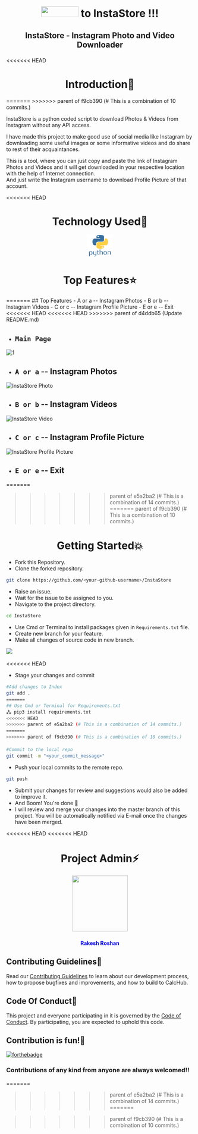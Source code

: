 # <p align="center"><img src="https://user-images.githubusercontent.com/73993775/142762615-39e07bb5-0cec-4f3e-a687-cecdbbc1c531.gif" height="29px" width="100px">  to InstaStore !!!</p>

## <p align="center">InstaStore - Instagram Photo and Video Downloader</p>
<<<<<<< HEAD

<center><h1 align="center">Introduction📌</h1></center>
=======
>>>>>>> parent of f9cb390 (# This is a combination of 10 commits.)

InstaStore is a python coded script to download Photos &amp; Videos from Instagram without any API access.

I have made this project to make good use of social media like Instagram by downloading some useful images or some informative videos and do share to rest of their acquaintances.

This is a tool, where you can just copy and paste the link of Instagram Photos and Videos and it will get downloaded in your respective location with the help of Internet connection.<br>
And just write the Instagram username to download Profile Picture of that account. <br>

<<<<<<< HEAD
<center><h1 align="center">Technology Used🚀</h1></center>
<p align="center"><a href="https://www.w3schools.com/python/" target="_blank"> <img src="https://raw.githubusercontent.com/devicons/devicon/master/icons/python/python-original-wordmark.svg" alt="Python" width="70" height="60"/> </a>

<center><h1 align="center">Top Features⭐</h1></center>
=======
## Top Features
- A or a -- Instagram Photos
- B or b -- Instagram Videos
- C or c -- Instagram Profile Picture
- E or e -- Exit
<<<<<<< HEAD
<<<<<<< HEAD
>>>>>>> parent of d4ddb65 (Update README.md)

- ## ```Main Page```

![1](https://user-images.githubusercontent.com/73993775/144720617-d16ac70c-f29a-4bdb-a665-d12ed9e8a02b.jpg)

- ## ```A or a``` -- Instagram Photos

![InstaStore Photo](https://user-images.githubusercontent.com/73993775/142864010-d7d2048c-4ea8-4efb-8759-993c847bf110.gif)

- ## ```B or b``` -- Instagram Videos

![InstaStore Video](https://user-images.githubusercontent.com/73993775/142864128-6177e11a-2a03-49bb-bd9b-3b16dff9da66.gif)

- ## ```C or c``` -- Instagram Profile Picture

![InstaStore Profile Picture](https://user-images.githubusercontent.com/73993775/142864206-d329f63b-e644-41a1-b4aa-b02c6372f39a.gif)

- ## ```E or e``` -- Exit
=======
>>>>>>> parent of e5a2ba2 (# This is a combination of 14 commits.)
=======
>>>>>>> parent of f9cb390 (# This is a combination of 10 commits.)

<center><h1 align="center">Getting Started💥</h1></center>

- Fork this Repository.
- Clone the forked repository.
```bash
git clone https://github.com/<your-github-username>/InstaStore
```
- Raise an issue.
- Wait for the issue to be assigned to you.
- Navigate to the project directory.
```bash
cd InstaStore
```
- Use Cmd or Terminal to install packages given in ```Requirements.txt``` file.
- Create new branch for your feature.
- Make all changes of source code in new branch.
<img src="https://user-images.githubusercontent.com/74819092/124509254-3faa9c00-ddef-11eb-9fd5-4e2ca9ee64cb.png">

<<<<<<< HEAD
- Stage your changes and commit
```bash
#Add changes to Index
git add .
=======
## Use Cmd or Terminal for Requirements.txt
⁂ pip3 install requirements.txt
<<<<<<< HEAD
>>>>>>> parent of e5a2ba2 (# This is a combination of 14 commits.)
=======
>>>>>>> parent of f9cb390 (# This is a combination of 10 commits.)

#Commit to the local repo
git commit -m "<your_commit_message>"
```
- Push your local commits to the remote repo.
```bash
git push
```
- Submit your changes for review and suggestions would also be added to improve it.
- And Boom! You're done 🥳
- I will review and merge your changes into the master branch of this project. You will be automatically notified via E-mail once the changes have been merged.

<<<<<<< HEAD
<<<<<<< HEAD
<h1 align=center>Project Admin⚡</h1>
<p align="center">
  <a href="https://github.com/Rakesh9100"><img src="https://avatars.githubusercontent.com/u/73993775?v=4" width=150px height=150px /></a> 
  <h4 align="center" style="color:blue;">Rakesh Roshan
</h4>
</p>

## Contributing Guidelines📑

Read our [Contributing Guidelines](https://github.com/Rakesh9100/InstaStore/blob/master/.github/ContributingGuidelines.md) to learn about our development process, how to propose bugfixes and improvements, and how to build to CalcHub.

## Code Of Conduct📑

This project and everyone participating in it is governed by the [Code of Conduct](https://github.com/Rakesh9100/InstaStore/blob/master/CODE_OF_CONDUCT.md). By participating, you are expected to uphold this code.

## Contribution is fun!🧡

[![forthebadge](https://forthebadge.com/images/badges/built-with-love.svg)](https://forthebadge.com)
### Contributions of any kind from anyone are always welcomed!!
=======

>>>>>>> parent of e5a2ba2 (# This is a combination of 14 commits.)
=======

>>>>>>> parent of f9cb390 (# This is a combination of 10 commits.)

